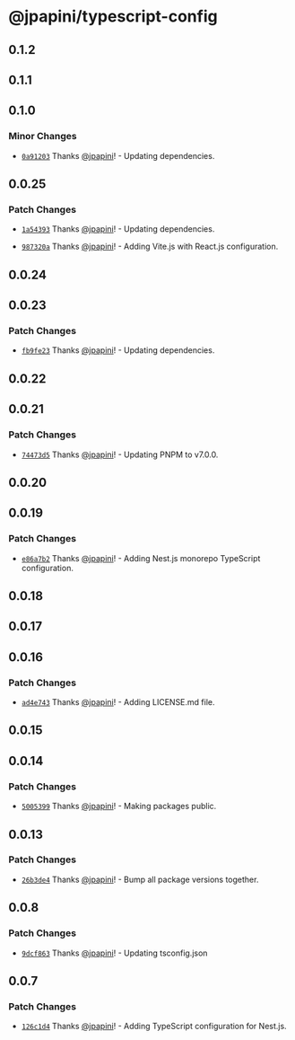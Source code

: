 # @jpapini/typescript-config

## 0.1.2

## 0.1.1

## 0.1.0

### Minor Changes

-   [`0a91203`](https://github.com/jpapini/tools-javascript/commit/0a91203ed496ee42a4615300b81a7bd21e60052b) Thanks [@jpapini](https://github.com/jpapini)! - Updating dependencies.

## 0.0.25

### Patch Changes

-   [`1a54393`](https://github.com/jpapini/tools-javascript/commit/1a543938a96bc048d5a0c378f1eb7535779fd594) Thanks [@jpapini](https://github.com/jpapini)! - Updating dependencies.

*   [`987320a`](https://github.com/jpapini/tools-javascript/commit/987320aa66b5a48818adb966b4a230ffe6901626) Thanks [@jpapini](https://github.com/jpapini)! - Adding Vite.js with React.js configuration.

## 0.0.24

## 0.0.23

### Patch Changes

-   [`fb9fe23`](https://github.com/jpapini/tools-javascript/commit/fb9fe23c16352a2d144aea0941ce8bb9c9f39f06) Thanks [@jpapini](https://github.com/jpapini)! - Updating dependencies.

## 0.0.22

## 0.0.21

### Patch Changes

-   [`74473d5`](https://github.com/jpapini/tools-javascript/commit/74473d5f663c996b167d805d79a90b37fcc85daf) Thanks [@jpapini](https://github.com/jpapini)! - Updating PNPM to v7.0.0.

## 0.0.20

## 0.0.19

### Patch Changes

-   [`e86a7b2`](https://github.com/jpapini/tools-javascript/commit/e86a7b2e63421b0d77afb0496ca001536a8d6b9c) Thanks [@jpapini](https://github.com/jpapini)! - Adding Nest.js monorepo TypeScript configuration.

## 0.0.18

## 0.0.17

## 0.0.16

### Patch Changes

-   [`ad4e743`](https://github.com/jpapini/tools-javascript/commit/ad4e743cdfa20c8523782cfa956fee9ea47c38e8) Thanks [@jpapini](https://github.com/jpapini)! - Adding LICENSE.md file.

## 0.0.15

## 0.0.14

### Patch Changes

-   [`5005399`](https://github.com/jpapini/tools-javascript/commit/5005399a883932bc9f2f0e3b90c7a2af513c89ae) Thanks [@jpapini](https://github.com/jpapini)! - Making packages public.

## 0.0.13

### Patch Changes

-   [`26b3de4`](https://github.com/jpapini/tools-javascript/commit/26b3de4c9930566b5fbcd00d0a6de22374724242) Thanks [@jpapini](https://github.com/jpapini)! - Bump all package versions together.

## 0.0.8

### Patch Changes

-   [`9dcf863`](https://github.com/jpapini/tools-javascript/commit/9dcf863b4f3eac95a57cdcf8f84b9ff42323ef76) Thanks [@jpapini](https://github.com/jpapini)! - Updating tsconfig.json

## 0.0.7

### Patch Changes

-   [`126c1d4`](https://github.com/jpapini/tools-javascript/commit/126c1d443ffc360f542c865293927b977d2e7c69) Thanks [@jpapini](https://github.com/jpapini)! - Adding TypeScript configuration for Nest.js.
